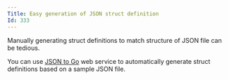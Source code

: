 ```yaml
---
Title: Easy generation of JSON struct definition
Id: 333
---
```


Manually generating struct definitions to match structure of JSON file can be tedious.

You can use [JSON to Go](https://mholt.github.io/json-to-go/) web service to automatically generate struct definitions based on a sample JSON file.
